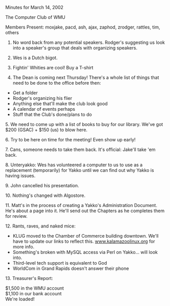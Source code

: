 Minutes for March 14, 2002 </p><p>
The Computer Club of WMU </p><p>
Members Present:  moxjake, pacd, ash, ajax, zaphod, zrodger, rattles, tim,  others </p><p>
1. No word back from any potential speakers.  Rodger's suggesting us look into a speaker's group that deals with organizing speakers. </p><p>
2. Wes is a Dutch bigot. </p><p>
3. Fightin' Whities are cool!  Buy a T-shirt </p><p>
4. The Dean is coming next Thursday!  There's a whole list of things that need to be done to the office before then: </p><p>
<ul> <li>Get a folder</li> <li>Rodger's organizing his flier</li> <li>Anything else that'll make the club look good</li> <li>A calendar of events perhaps</li> <li>Stuff that the Club's done/plans to do</li> </ul> </p><p>
5. We need to come up with a list of books to buy for our library.  We've got $200 (GSAC) + $150 (us) to blow here. </p><p>
6. Try to be here on time for the meeting!  Even show up early! </p><p>
7. Cans, someone needs to take them back.  It's official: Jake'll take 'em back. </p><p>
8. Unteryakko: Wes has volunteered a computer to us to use as a replacement (temporarily) for Yakko until we can find out why Yakko is having issues. </p><p>
9. John cancelled his presentation. </p><p>
10. Nothing's changed with Algostore. </p><p>
11. Matt's in the process of creating a Yakko's Administration Document.  He's about a page into it.  He'll send out the Chapters as he completes them for review. </p><p>
12. Rants, raves, and naked mice: </p><p>
<ul> <li> KLUG moved to the Chamber of Commerce building downtown.  We'll have to update our links to reflect this.  <a href="http://www.kalamazoolinux.org"> www.kalamazoolinux.org</a> for more info. </li> <li> Something's broken with MySQL access via Perl on Yakko... will look into. </li> <li> Third-level tech support is equivalent to God </li> <li> WorldCom in Grand Rapids doesn't answer their phone </li> </ul> </p><p>
13. Treasurer's Report: </p><p>
$1,500 in the WMU account<br> $1,100 in our bank account<br> We're loaded! </p>
